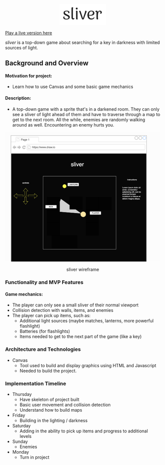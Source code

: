 <p align="center">
      <a href="https://github.com/jameshawkinsjr/sliver">
    <img src="https://github.com/jameshawkinsjr/sliver/blob/master/src/images/sliver_logo.png" alt="logo" width="150">
    </a>
</p>

[Play a live version here](https://jameshawkinsjr.github.io/sliver/dist/)

_sliver_ is a top-down game about searching for a key in darkness with limited sources of light.
    
## Background and Overview

#### **Motivation for project:**
   * Learn how to use Canvas and some basic game mechanics
#### **Description:**
   * A top-down game with a sprite that's in a darkened room. They can only see a sliver of light ahead of them and have to traverse through a map to get to the next room. All the while, enemies are randomly walking around as well. Encountering an enemy hurts you.
   
   <p align="center">
    <img src="https://github.com/jameshawkinsjr/sliver/blob/master/src/images/sliver_wireframe.png" alt="wireframe" width="600">

   <p align="center">sliver wireframe</p>
   
   </p>
   
### Functionality and MVP Features
#### **Game mechanics:**
   * The player can only see a small sliver of their normal viewport
   * Collision detection with walls, items, and enemies      
   * The player can pick up items, such as:
      * Additional light sources (maybe matches, lanterns, more powerful flashlight)
      * Batteries (for flashlights)
      * Items needed to get to the next part of the game (like a key)

### Architecture and Technologies
   * Canvas
     * Tool used to build and display graphics using HTML and Javascript
     * Needed to build the project.

### Implementation Timeline
* Thursday
    * Have skeleton of project built
    * Basic user movement and collision detection
    * Understand how to build maps
* Friday
    * Building in the lighting / darkness
* Saturday
    * Adding in the ability to pick up items and progress to additional levels
* Sunday
    * Enemies
* Monday
    * Turn in project
    
